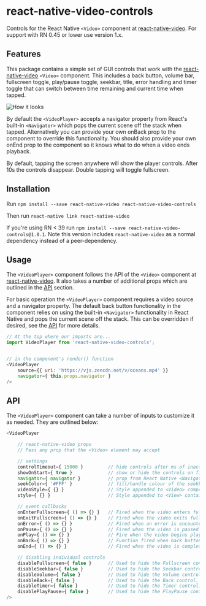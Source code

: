 # react-native-video-controls
Controls for the React Native `<Video>` component at [react-native-video](https://github.com/react-native-community/react-native-video). For support with RN 0.45 or lower use version 1.x.

## Features
This package contains a simple set of GUI controls that work with the [react-native-video](https://github.com/react-native-community/react-native-video) `<Video>` component. This includes a back button, volume bar, fullscreen toggle, play/pause toggle, seekbar, title, error handling and timer toggle that can switch between time remaining and current time when tapped.

![How it looks](https://s3-us-west-2.amazonaws.com/nubix.ca/github/example.gif)

By default the `<VideoPlayer>` accepts a navigator property from React's built-in `<Navigator>` which pops the current scene off the stack when tapped. Alternatively you can provide your own onBack prop to the component to override this functionality. You should also provide your own onEnd prop to the component so it knows what to do when a video ends playback.

By default, tapping the screen anywhere will show the player controls. After 10s the controls disappear. Double tapping will toggle fullscreen.

## Installation
Run `npm install --save react-native-video react-native-video-controls`

Then run `react-native link react-native-video`

If you're using RN < 39 run `npm install --save react-native-video-controls@1.0.1`. Note this version includes `react-native-video` as a normal dependency instead of a peer-dependency.

## Usage
The `<VideoPlayer>` component follows the API of the `<Video>` component at [react-native-video](https://github.com/react-native-community/react-native-video). It also takes a number of additional props which are outlined in the [API](#api) section.

For basic operation the `<VideoPlayer>` component requires a video source and a navigator property. The default back button functionality in the component relies on using the built-in `<Navigator>` functionality in React Native and pops the current scene off the stack. This can be overridden if desired, see the [API](#api) for more details.

```javascript
// At the top where our imports are...
import VideoPlayer from 'react-native-video-controls';


// in the component's render() function
<VideoPlayer
    source={{ uri: 'https://vjs.zencdn.net/v/oceans.mp4' }}
    navigator={ this.props.navigator }
/>

```

## API
The `<VideoPlayer>` component can take a number of inputs to customize it as needed. They are outlined below:

```javascript
<VideoPlayer

    // react-native-video props
    // Pass any prop that the <Video> element may accept

    // settings
    controlTimeout={ 15000 }         // hide controls after ms of inactivity.
    showOnStart={ true }             // show or hide the controls on first render
    navigator={ navigator }          // prop from React Native <Navigator> component
    seekColor={ '#FFF' }             // fill/handle colour of the seekbar
    videoStyle={ {} }                // Style appended to <Video> component
    style={ {} }                     // Style appended to <View> container

    // event callbacks
    onEnterFullscreen={ () => {} }   // Fired when the video enters fullscreen after the fullscreen button is pressed
    onExitFullscreen={ () => {} }    // Fired when the video exits fullscreen after the fullscreen button is pressed
    onError={ () => {} }             // Fired when an error is encountered on load
    onPause={ () => {} }             // Fired when the video is paused after the play/pause button is pressed
    onPlay={ () => {} }              // Fire when the video begins playing after the play/pause button is pressed
    onBack={ () => {} }              // Function fired when back button is pressed.
    onEnd={ () => {} }               // Fired when the video is complete.

    // disabling individual controls
    disableFullscreen={ false }      // Used to hide the Fullscreen control.
    disableSeekbar={ false }         // Used to hide the Seekbar control.
    disableVolume={ false }          // Used to hide the Volume control.
    disableBack={ false }            // Used to hide the Back control.
    disableTimer={ false }           // Used to hide the Timer control.
    disablePlayPause={ false }       // Used to hide the PlayPause control.
/>
```

